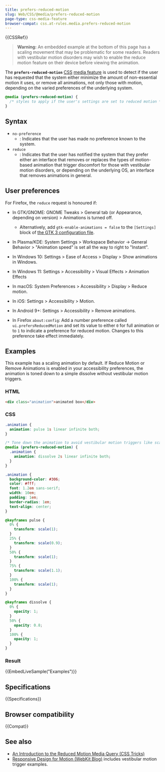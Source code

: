```yaml
---
title: prefers-reduced-motion
slug: Web/CSS/@media/prefers-reduced-motion
page-type: css-media-feature
browser-compat: css.at-rules.media.prefers-reduced-motion
---
```


{{CSSRef}}

> **Warning:** An embedded example at the bottom of this page has a scaling movement that may be problematic for some readers. Readers with vestibular motion disorders may wish to enable the reduce motion feature on their device before viewing the animation.

The **`prefers-reduced-motion`** [CSS](/en-US/docs/Web/CSS) [media feature](/en-US/docs/Web/CSS/Media_Queries/Using_media_queries#media_features) is used to detect if the user has requested that the system either minimize the amount of non-essential motion it uses, or remove all animations, not only those with motion, depending on the varied preferences of the underlying system.

```css
@media (prefers-reduced-motion) {
  /* styles to apply if the user's settings are set to reduced motion */
}
```

## Syntax

- `no-preference`
  - : Indicates that the user has made no preference known to the system.
- `reduce`
  - : Indicates that the user has notified the system that they prefer either an interface that removes or replaces the types of motion-based animation that trigger discomfort for those with vestibular motion disorders, or depending on the underlying OS, an interface that removes animations in general.

## User preferences

For Firefox, the `reduce` request is honoured if:

- In GTK/GNOME: GNOME Tweaks > General tab (or Appearance, depending on version) > Animations is turned off.

  - Alternatively, add `gtk-enable-animations = false` to the `[Settings]` block of [the GTK 3 configuration file](https://wiki.archlinux.org/title/GTK#Configuration).

- In Plasma/KDE: System Settings > Workspace Behavior -> General Behavior > "Animation speed" is set all the way to right to "Instant".
- In Windows 10: Settings > Ease of Access > Display > Show animations in Windows.
- In Windows 11: Settings > Accessibility > Visual Effects > Animation Effects
- In macOS: System Preferences > Accessibility > Display > Reduce motion.
- In iOS: Settings > Accessibility > Motion.
- In Android 9+: Settings > Accessibility > Remove animations.
- In Firefox `about:config`: Add a number preference called `ui.prefersReducedMotion` and set its value to either `0` for full animation or to `1` to indicate a preference for reduced motion. Changes to this preference take effect immediately.

## Examples

This example has a scaling animation by default. If Reduce Motion or Remove Animations is enabled in your accessibility preferences, the animation is toned down to a simple dissolve without vestibular motion triggers.

### HTML

```html
<div class="animation">animated box</div>
```

### CSS

```css
.animation {
  animation: pulse 1s linear infinite both;
}

/* Tone down the animation to avoid vestibular motion triggers like scaling or panning large objects. */
@media (prefers-reduced-motion) {
  .animation {
    animation: dissolve 2s linear infinite both;
  }
}
```

```css hidden
.animation {
  background-color: #306;
  color: #fff;
  font: 1.2em sans-serif;
  width: 10em;
  padding: 1em;
  border-radius: 1em;
  text-align: center;
}

@keyframes pulse {
  0% {
    transform: scale(1);
  }
  25% {
    transform: scale(0.9);
  }
  50% {
    transform: scale(1);
  }
  75% {
    transform: scale(1.1);
  }
  100% {
    transform: scale(1);
  }
}

@keyframes dissolve {
  0% {
    opacity: 1;
  }
  50% {
    opacity: 0.8;
  }
  100% {
    opacity: 1;
  }
}
```

### Result

{{EmbedLiveSample("Examples")}}

## Specifications

{{Specifications}}

## Browser compatibility

{{Compat}}

## See also

- [An Introduction to the Reduced Motion Media Query (CSS Tricks)](https://css-tricks.com/introduction-reduced-motion-media-query/)
- [Responsive Design for Motion (WebKit Blog)](https://webkit.org/blog/7551/responsive-design-for-motion/) includes vestibular motion trigger examples.
